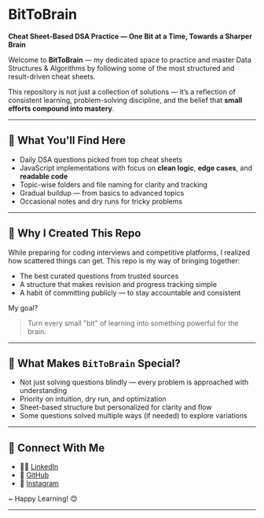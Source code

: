 # BitToBrain  
**Cheat Sheet-Based DSA Practice — One Bit at a Time, Towards a Sharper Brain**

Welcome to **BitToBrain** — my dedicated space to practice and master Data Structures & Algorithms by following some of the most structured and result-driven cheat sheets.

This repository is not just a collection of solutions — it’s a reflection of consistent learning, problem-solving discipline, and the belief that **small efforts compound into mastery**.

---

## 📌 What You'll Find Here

-  Daily DSA questions picked from top cheat sheets
-  JavaScript implementations with focus on **clean logic**, **edge cases**, and **readable code**
-  Topic-wise folders and file naming for clarity and tracking
-  Gradual buildup — from basics to advanced topics
-  Occasional notes and dry runs for tricky problems

---

## 🎯 Why I Created This Repo

While preparing for coding interviews and competitive platforms, I realized how scattered things can get. This repo is my way of bringing together:
- The best curated questions from trusted sources
- A structure that makes revision and progress tracking simple
- A habit of committing publicly — to stay accountable and consistent

My goal?  
> Turn every small "bit" of learning into something powerful for the brain.

---

## 🧩 What Makes `BitToBrain` Special?

-  Not just solving questions blindly — every problem is approached with understanding
-  Priority on intuition, dry run, and optimization
-  Sheet-based structure but personalized for clarity and flow
-  Some questions solved multiple ways (if needed) to explore variations

---
## 🔗 Connect With Me

- 🧑‍💼 [LinkedIn](https://www.linkedin.com/in/aadityaguptaa1/)
- 📂 [GitHub](https://github.com/adiops-sh)
- 📸 [Instagram](https://www.instagram.com/adiops_sh)

~ Happy Learning! 😊

---
